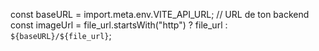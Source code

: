    const baseURL = import.meta.env.VITE_API_URL; // URL de ton backend
    const imageUrl = file_url.startsWith("http") ? file_url : `${baseURL}/${file_url}`;